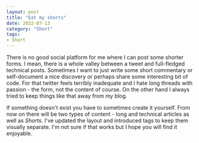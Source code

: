 ```yaml
---
layout: post
title: "Eat my shorts"
date: 2022-07-13
category: "Short"
tags:
- Short
---
```


There is no good social platform for me where I can post some shorter forms. I mean, there is a whole valley between a tweet and full-fledged technical posts. Sometimes I want to just write some short commentary or self-document a nice discovery or perhaps share some interesting bit of code. For that twitter feels terribly inadequate and I hate long threads with passion - the form, not the content of course. On the other hand I always tried to keep things like that away from my blog.
 
If something doesn't exist you have to sometimes create it yourself. From now on there will be two types of content - long and technical articles as well as *Shorts*. I've updated the layout and introduced tags to keep them visually separate. I'm not sure if that works but I hope you will find it enjoyable.